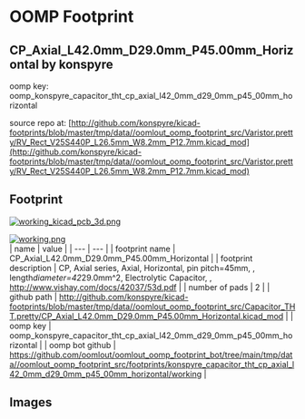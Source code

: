 # OOMP Footprint  
## CP_Axial_L42.0mm_D29.0mm_P45.00mm_Horizontal  by konspyre  
  
oomp key: oomp_konspyre_capacitor_tht_cp_axial_l42_0mm_d29_0mm_p45_00mm_horizontal  
  
source repo at: [http://github.com/konspyre/kicad-footprints/blob/master/tmp/data//oomlout_oomp_footprint_src/Varistor.pretty/RV_Rect_V25S440P_L26.5mm_W8.2mm_P12.7mm.kicad_mod](http://github.com/konspyre/kicad-footprints/blob/master/tmp/data//oomlout_oomp_footprint_src/Varistor.pretty/RV_Rect_V25S440P_L26.5mm_W8.2mm_P12.7mm.kicad_mod)  
## Footprint  
  
[![working_kicad_pcb_3d.png](working_kicad_pcb_3d_600.png)](working_kicad_pcb_3d.png)  
  
[![working.png](working_600.png)](working.png)  
| name | value | 
| --- | --- | 
| footprint name | CP_Axial_L42.0mm_D29.0mm_P45.00mm_Horizontal | 
| footprint description | CP, Axial series, Axial, Horizontal, pin pitch=45mm, , length*diameter=42*29.0mm^2, Electrolytic Capacitor, , http://www.vishay.com/docs/42037/53d.pdf | 
| number of pads | 2 | 
| github path | http://github.com/konspyre/kicad-footprints/blob/master/tmp/data//oomlout_oomp_footprint_src/Capacitor_THT.pretty/CP_Axial_L42.0mm_D29.0mm_P45.00mm_Horizontal.kicad_mod | 
| oomp key | oomp_konspyre_capacitor_tht_cp_axial_l42_0mm_d29_0mm_p45_00mm_horizontal | 
| oomp bot github | https://github.com/oomlout/oomlout_oomp_footprint_bot/tree/main/tmp/data//oomlout_oomp_footprint_src/footprints/konspyre_capacitor_tht_cp_axial_l42_0mm_d29_0mm_p45_00mm_horizontal/working | 
## Images  
